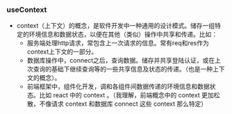 ### useContext
- context（上下文）的概念，是软件开发中一种通用的设计模式。储存一组特定的环境信息和数据状态，以便在其他（类似）操作中共享和传递。比如：
    - 服务端处理http请求，常包含上一次请求的信息。常有req和res作为context上下文的一部分。
    - 数据库操作中，connect之后，查询数据。储存并共享登陆认证，或在上次查询的基础下继续查询等的一些共享信息及状态的传递。（也是一种上下文的概念）。
    - 前端框架中，组件化开发，调和各组件间数据传递的环境信息和数据状态。比如 react 中的 context 。（我理解，前端概念中的 context 更加松散，不像请求 context 和数据库 connect 这些 context 那么特定）